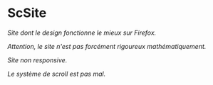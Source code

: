 # ScSite
*Site dont le design fonctionne le mieux sur Firefox.*

*Attention, le site n'est pas forcément rigoureux mathématiquement.*

*Site non responsive.*

*Le système de scroll est pas mal.*
